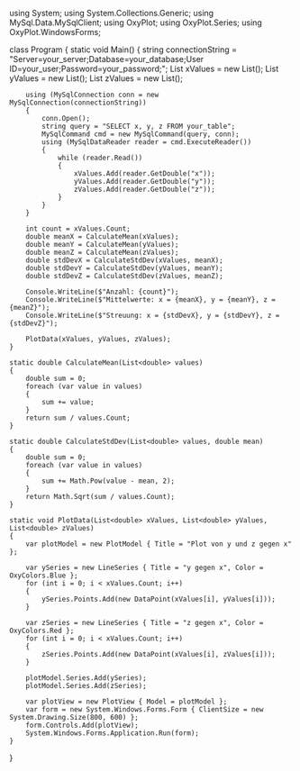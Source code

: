 using System;
using System.Collections.Generic;
using MySql.Data.MySqlClient;
using OxyPlot;
using OxyPlot.Series;
using OxyPlot.WindowsForms;

class Program
{
static void Main()
{
string connectionString = "Server=your_server;Database=your_database;User ID=your_user;Password=your_password;";
List<double> xValues = new List<double>();
List<double> yValues = new List<double>();
List<double> zValues = new List<double>();

```
    using (MySqlConnection conn = new MySqlConnection(connectionString))
    {
        conn.Open();
        string query = "SELECT x, y, z FROM your_table";
        MySqlCommand cmd = new MySqlCommand(query, conn);
        using (MySqlDataReader reader = cmd.ExecuteReader())
        {
            while (reader.Read())
            {
                xValues.Add(reader.GetDouble("x"));
                yValues.Add(reader.GetDouble("y"));
                zValues.Add(reader.GetDouble("z"));
            }
        }
    }

    int count = xValues.Count;
    double meanX = CalculateMean(xValues);
    double meanY = CalculateMean(yValues);
    double meanZ = CalculateMean(zValues);
    double stdDevX = CalculateStdDev(xValues, meanX);
    double stdDevY = CalculateStdDev(yValues, meanY);
    double stdDevZ = CalculateStdDev(zValues, meanZ);

    Console.WriteLine($"Anzahl: {count}");
    Console.WriteLine($"Mittelwerte: x = {meanX}, y = {meanY}, z = {meanZ}");
    Console.WriteLine($"Streuung: x = {stdDevX}, y = {stdDevY}, z = {stdDevZ}");

    PlotData(xValues, yValues, zValues);
}

static double CalculateMean(List<double> values)
{
    double sum = 0;
    foreach (var value in values)
    {
        sum += value;
    }
    return sum / values.Count;
}

static double CalculateStdDev(List<double> values, double mean)
{
    double sum = 0;
    foreach (var value in values)
    {
        sum += Math.Pow(value - mean, 2);
    }
    return Math.Sqrt(sum / values.Count);
}

static void PlotData(List<double> xValues, List<double> yValues, List<double> zValues)
{
    var plotModel = new PlotModel { Title = "Plot von y und z gegen x" };

    var ySeries = new LineSeries { Title = "y gegen x", Color = OxyColors.Blue };
    for (int i = 0; i < xValues.Count; i++)
    {
        ySeries.Points.Add(new DataPoint(xValues[i], yValues[i]));
    }

    var zSeries = new LineSeries { Title = "z gegen x", Color = OxyColors.Red };
    for (int i = 0; i < xValues.Count; i++)
    {
        zSeries.Points.Add(new DataPoint(xValues[i], zValues[i]));
    }

    plotModel.Series.Add(ySeries);
    plotModel.Series.Add(zSeries);

    var plotView = new PlotView { Model = plotModel };
    var form = new System.Windows.Forms.Form { ClientSize = new System.Drawing.Size(800, 600) };
    form.Controls.Add(plotView);
    System.Windows.Forms.Application.Run(form);
}
```

}